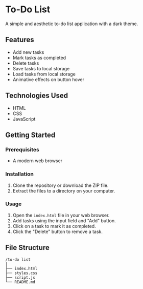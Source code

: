 # To-Do List

A simple and aesthetic to-do list application with a dark theme.

## Features

- Add new tasks
- Mark tasks as completed
- Delete tasks
- Save tasks to local storage
- Load tasks from local storage
- Animative effects on button hover

## Technologies Used

- HTML
- CSS
- JavaScript

## Getting Started

### Prerequisites

- A modern web browser

### Installation

1. Clone the repository or download the ZIP file.
2. Extract the files to a directory on your computer.

### Usage

1. Open the `index.html` file in your web browser.
2. Add tasks using the input field and "Add" button.
3. Click on a task to mark it as completed.
4. Click the "Delete" button to remove a task.

## File Structure

```
/to-do list
│
├── index.html
├── styles.css
├── script.js
└── README.md
```
